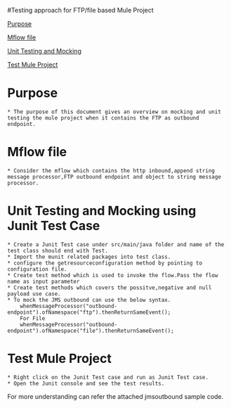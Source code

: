 #Testing approach for FTP/file based Mule Project

[Purpose](#purpose)

[Mflow file](#mflow-file)

[Unit Testing and Mocking](#unit-testing-and-mocking)

[Test Mule Project](#test-mule-project)

Purpose
=======

	* The purpose of this document gives an overview on mocking and unit testing the mule project when it contains the FTP as outbound endpoint.
	
Mflow file
===========
	* Consider the mflow which contains the http inbound,append string message processor,FTP outbound endpoint and object to string message processor.

Unit Testing and Mocking using Junit Test Case
================================================
	* Create a Junit Test case under src/main/java folder and name of the test class should end with Test.
	* Import the munit related packages into test class.
	* configure the getresourceconfiguration method by pointing to configuration file.
	* Create test method which is used to invoke the flow.Pass the flow name as input parameter
	* Create test methods which covers the possitve,negative and null payload use case.
	* To mock the JMS outbound can use the below syntax.
		whenMessageProcessor("outbound-endpoint").ofNamespace("ftp").thenReturnSameEvent();
		For File
		whenMessageProcessor("outbound-endpoint").ofNamespace("file").thenReturnSameEvent();
		
Test Mule Project
==================
	* Right click on the Junit Test case and run as Junit Test case.
	* Open the Junit console and see the test results.

For more understanding can refer the attached jmsoutbound sample code.
	
